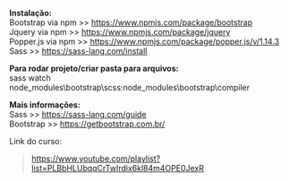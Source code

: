 **Instalação:**    
Bootstrap via npm >> https://www.npmjs.com/package/bootstrap     
Jquery via npm >> https://www.npmjs.com/package/jquery    
Popper.js via npm >> https://www.npmjs.com/package/popper.js/v/1.14.3    
Sass >>  https://sass-lang.com/install

**Para rodar projeto/criar pasta para arquivos:**   
sass watch node_modules\bootstrap\scss:node_modules\bootstrap\compiler

**Mais informações:**  
Sass >> https://sass-lang.com/guide   
Bootstrap >> https://getbootstrap.com.br/

Link do curso: 
>https://www.youtube.com/playlist?list=PLBbHLUbqqCrTwIrdix6kl84m4OPE0JexR

